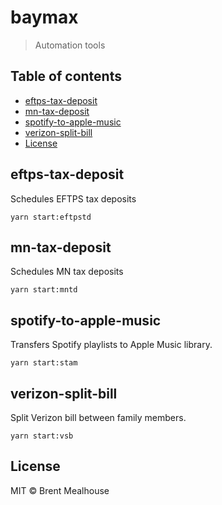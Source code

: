 # baymax

> Automation tools

## Table of contents

- [eftps-tax-deposit](#eftps-tax-deposit)
- [mn-tax-deposit](#mn-tax-deposit)
- [spotify-to-apple-music](#spotify-to-apple-music)
- [verizon-split-bill](#verizon-split-bill)
- [License](#license)

## eftps-tax-deposit

Schedules EFTPS tax deposits

```shell
yarn start:eftpstd
```

## mn-tax-deposit

Schedules MN tax deposits

```shell
yarn start:mntd
```

## spotify-to-apple-music

Transfers Spotify playlists to Apple Music library.

```shell
yarn start:stam
```

## verizon-split-bill

Split Verizon bill between family members.

```shell
yarn start:vsb
```

## License

MIT © Brent Mealhouse

